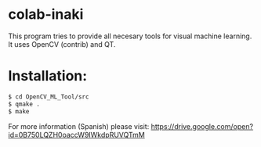 # colab-inaki
This program tries to provide all necesary tools for visual machine learning. It uses OpenCV (contrib) and QT.

# Installation:
```sh
$ cd OpenCV_ML_Tool/src
$ qmake .
$ make
```

For more information (Spanish) please visit:
https://drive.google.com/open?id=0B750LQZH0oaccW9IWkdpRUVQTmM
